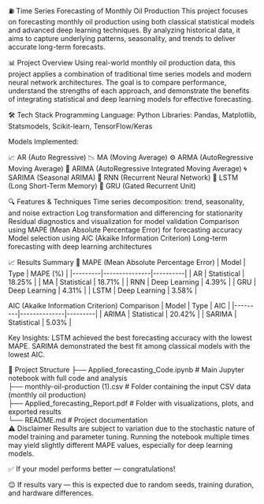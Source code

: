 ⛽ Time Series Forecasting of Monthly Oil Production
This project focuses on forecasting monthly oil production using both classical statistical models and advanced deep learning techniques. By analyzing historical data, it aims to capture underlying patterns, seasonality, and trends to deliver accurate long-term forecasts.

📊 Project Overview
Using real-world monthly oil production data, this project applies a combination of traditional time series models and modern neural network architectures. The goal is to compare performance, understand the strengths of each approach, and demonstrate the benefits of integrating statistical and deep learning models for effective forecasting.

🛠 Tech Stack
Programming Language: Python
Libraries: Pandas, Matplotlib, Statsmodels, Scikit-learn, TensorFlow/Keras

Models Implemented:

📈 AR (Auto Regressive)
📉 MA (Moving Average)
⚙️ ARMA (AutoRegressive Moving Average)
🔁 ARIMA (AutoRegressive Integrated Moving Average)
🌀 SARIMA (Seasonal ARIMA)
🧠 RNN (Recurrent Neural Network)
🧠 LSTM (Long Short-Term Memory)
🧠 GRU (Gated Recurrent Unit)

🔍 Features & Techniques
Time series decomposition: trend, seasonality, and noise extraction
Log transformation and differencing for stationarity
Residual diagnostics and visualization for model validation
Comparison using MAPE (Mean Absolute Percentage Error) for forecasting accuracy
Model selection using AIC (Akaike Information Criterion)
Long-term forecasting with deep learning architectures

📈 Results Summary
🔢 MAPE (Mean Absolute Percentage Error)
| Model   | Type          | MAPE (%) |
|---------|---------------|----------|
| AR      | Statistical   | 18.25%   |
| MA      | Statistical   | 18.71%   |
| RNN     | Deep Learning | 4.39%    |
| GRU     | Deep Learning | 4.31%    |
| LSTM    | Deep Learning | 3.58%    |

AIC (Akaike Information Criterion) Comparison
| Model   | Type         | AIC     |
|---------|--------------|---------|
| ARIMA   | Statistical  | 20.42%  |
| SARIMA  | Statistical  | 5.03%   |

Key Insights:
LSTM achieved the best forecasting accuracy with the lowest MAPE.
SARIMA demonstrated the best fit among classical models with the lowest AIC.

📂 Project Structure
├── Applied_forecasting_Code.ipynb    # Main Jupyter notebook with full code and analysis  
├── monthly-oil-production (1).csv      # Folder containing the input CSV data (monthly oil production)  
├── Applied_forecasting_Report.pdf      # Folder with visualizations, plots, and exported results  
└── README.md                          # Project documentation  
⚠️ Disclaimer
Results are subject to variation due to the stochastic nature of model training and parameter tuning. Running the notebook multiple times may yield slightly different MAPE values, especially for deep learning models.

✅ If your model performs better — congratulations!

😌 If results vary — this is expected due to random seeds, training duration, and hardware differences.
